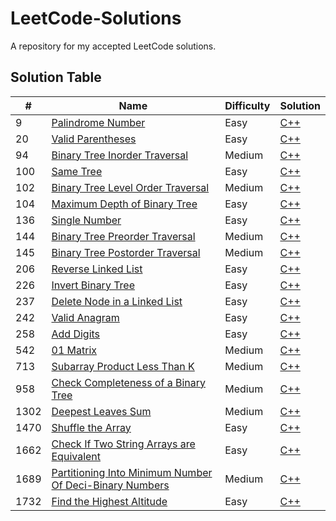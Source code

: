 # LeetCode-Solutions
A repository for my accepted LeetCode solutions.


## Solution Table
| # | Name | Difficulty | Solution |
| --- | --- | --- | --- |
| 9 | [Palindrome Number](https://leetcode.com/problems/palindrome-number) | Easy | [C++](C++/0009.%20Palindrome%20Number.cpp) |
| 20 | [Valid Parentheses](https://leetcode.com/problems/valid-parentheses) | Easy | [C++](C++/0020.%20Valid%20Parentheses.cpp) |
| 94 | [Binary Tree Inorder Traversal](https://leetcode.com/problems/binary-tree-inorder-traversal/) | Medium | [C++](C++/0094.%20Binary%20Tree%20Inorder%20Traversal.cpp) |
| 100 | [Same Tree](https://leetcode.com/problems/same-tree/) | Easy | [C++](C++/0100.%20Same%20Tree.cpp) |
| 102 | [Binary Tree Level Order Traversal](https://leetcode.com/problems/binary-tree-level-order-traversal/) | Medium | [C++](C++/0102.%20Binary%20Tree%20Level%20Order%20Traversal.cpp) |
| 104 | [Maximum Depth of Binary Tree](https://leetcode.com/problems/maximum-depth-of-binary-tree/) | Easy | [C++](C++/0104.%20Maximum%20Depth%20of%20Binary%20Tree.cpp) |
| 136 | [Single Number](https://leetcode.com/problems/single-number/) | Easy | [C++](C++/0136.%20Single%20Number.cpp) |
| 144| [Binary Tree Preorder Traversal](https://leetcode.com/problems/binary-tree-preorder-traversal/) | Medium | [C++](C++/0144.%20Binary%20Tree%20Preorder%20Traversal.cpp) |
| 145| [Binary Tree Postorder Traversal](https://leetcode.com/problems/binary-tree-postorder-traversal/) | Medium | [C++](C++/0145.%20Binary%20Tree%20Postorder%20Traversal.cpp) |
| 206 | [Reverse Linked List](https://leetcode.com/problems/reverse-linked-list/) | Easy | [C++](C++/0206.%20Reverse%20Linked%20List.cpp) |
| 226 | [Invert Binary Tree](https://leetcode.com/problems/invert-binary-tree/) | Easy | [C++](C++/0226.%20Invert%20Binary%20Tree.cpp) |
| 237 | [Delete Node in a Linked List](https://leetcode.com/problems/delete-node-in-a-linked-list/) | Easy | [C++](C++/0237.%20Delete%20Node%20in%20a%20Linked%20List.cpp) |
| 242 | [Valid Anagram](https://leetcode.com/problems/valid-anagram/) | Easy | [C++](C++/0242.%20Valid%20Anagram.cpp) |
| 258 | [Add Digits](https://leetcode.com/problems/add-digits/) | Easy | [C++](C++/0258.%20Add%20Digits.cpp) |
| 542 | [01 Matrix](https://leetcode.com/problems/01-matrix/) | Medium | [C++](C++/0542.%2001%20Matrix.cpp) |
| 713 | [Subarray Product Less Than K](https://leetcode.com/problems/subarray-product-less-than-k) | Medium | [C++](C++/0713.%20Subarray%20Product%20Less%20Than%20K.cpp) |
| 958 | [Check Completeness of a Binary Tree](https://leetcode.com/problems/check-completeness-of-a-binary-tree/) | Medium | [C++](C++/0958.%20Check%20Completeness%20of%20a%20Binary%20Tree.cpp) |
| 1302 | [Deepest Leaves Sum](https://leetcode.com/problems/deepest-leaves-sum) | Medium | [C++](C++/1302.%20Deepest%20Leaves%20Sum.cpp) |
| 1470 | [Shuffle the Array](https://leetcode.com/problems/shuffle-the-array) | Easy | [C++](C++/1470.%20Shuffle%20the%20Array.cpp) |
| 1662 | [Check If Two String Arrays are Equivalent](https://leetcode.com/problems/check-if-two-string-arrays-are-equivalent/) | Easy | [C++](C++/1662.%20Check%20If%20Two%20String%20Arrays%20are%20Equivalent.cpp) |
| 1689 | [Partitioning Into Minimum Number Of Deci-Binary Numbers](https://leetcode.com/problems/partitioning-into-minimum-number-of-deci-binary-numbers/) | Medium | [C++](C++/1689.%20Partitioning%20Into%20Minimum%20Number%20Of%20Deci-Binary%20Numbers.cpp) |
| 1732 | [Find the Highest Altitude](https://leetcode.com/problems/find-the-highest-altitude/) | Easy | [C++](C++/1732.%20Find%20the%20Highest%20Altitude.cpp) |

